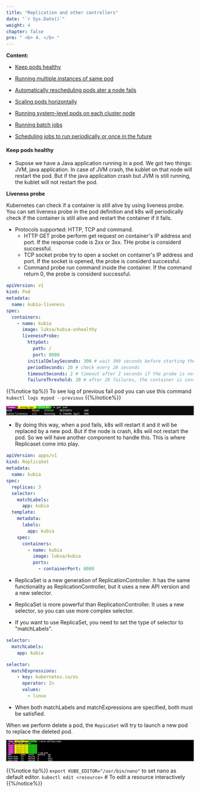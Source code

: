 ```yaml
---
title: "Replication and other controllers"
date: "`r Sys.Date()`"
weight: 4
chapter: false
pre: " <b> 4. </b> "
---
```


**Content:**

- [Keep pods healthy](#keep-pods-healthy)

- [Running multiple instances of same pod](#running-multiple-instances-of-same-pod)

- [Automatically rescheduling pods ater a node fails](#automatically-rescheduling-pods-ater-a-node-fails)

- [Scaling pods horizontally](#scaling-pods-horizontally)

- [Running system-level pods on each cluster node](#running-system-level-pods-on-each-cluster-node)

- [Running batch jobs](#running-batch-jobs)

- [Scheduling jobs to run periodically or once in the future](#scheduling-jobs-to-run-periodically-or-once-in-the-future)

#### Keep pods healthy

- Supose we have a Java application running in a pod. We got two things: JVM, java application. In case of JVM crash, the kublet on that node will restart the pod. But if the java application crash but JVM is still running, the kublet will not restart the pod.

**Liveness probe**

Kubernetes can check if a container is still alive by using liveness probe. You can set liveness probe in the pod definition and k8s will periodically check if the container is still alive and restart the container if it fails.

- Protocols supported: HTTP, TCP and command.
  - HTTP GET probe perform get request on container's IP address and port. If the response code is 2xx or 3xx. THe probe is considerd successful.
  - TCP socket probe try to open a socket on container's IP address and port. If the socket is opened, the probe is considerd successful.
  - Command probe run command inside the container. If the command return 0, the probe is considerd successful.

```yaml
apiVersion: v1
kind: Pod
metadata:
  name: kubia-liveness
spec:
  containers:
    - name: kubia
      image: luksa/kubia-unhealthy
      livenessProbe:
        httpGet:
          path: /
          port: 8080
        initialDelaySeconds: 300 # wait 300 seconds before starting the probe
        periodSeconds: 20 # check every 20 seconds
        timeoutSeconds: 2 # timeout after 2 seconds if the probe is not successful
        failureThreshold: 20 # after 20 failures, the container is considered failed
```

{{%notice tip%}}
To see log of previous fail pod you can use this command `kubectl logs mypod --previous`
{{%/notice%}}

![K8S auto restart](images/_index.png)

- By doing this way, when a pod fails, k8s will restart it and it will be replaced by a new pod. But if the node is crash, k8s will not restart the pod. So we will have another component to handle this. This is where Replicaset come into play.

```yaml
apiVersion: apps/v1
kind: ReplicaSet
metadata:
  name: kubia
spec:
  replicas: 3
  selector:
    matchLabels:
      app: kubia
  template:
    metadata:
      labels:
        app: kubia
    spec:
      containers:
        - name: kubia
          image: luksa/kubia
          ports:
            - containerPort: 8080
```

- ReplicaSet is a new generation of ReplicationController. It has the same functionality as ReplicationController, but it uses a new API version and a new selector.

- ReplicaSet is more powerful than ReplicationController. It uses a new selector, so you can use more complex selector.

- If you want to use ReplicaSet, you need to set the type of selector to "matchLabels".

```yaml
selector:
  matchLabels:
    app: kubia
```

```yaml
selector: 
  matchExpressions:
    - key: kubernetes.io/os
      operator: In
      values:
        - linux
```


- When both matchLabels and matchExpressions are specified, both must be satisfied.

When we perform delete a pod, the `RepicaSet` will try to launch a new pod to replace the deleted pod.

![K8S Replicaset Healing Pod](images/_index-1.png)


{{%notice tip%}}
`export KUBE_EDITOR="/usr/bin/nano"` to set nano as default editor.
`kubectl edit <resource>` # To edit a resource interactively
{{%/notice%}}
